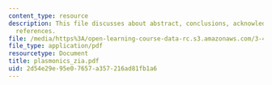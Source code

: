 ```yaml
---
content_type: resource
description: This file discusses about abstract, conclusions, acknowledgements and
  references.
file: /media/https%3A/open-learning-course-data-rc.s3.amazonaws.com/3-46-photonic-materials-and-devices-spring-2006/2d54e29e95e07657a357216ad81fb1a6_plasmonics_zia.pdf
file_type: application/pdf
resourcetype: Document
title: plasmonics_zia.pdf
uid: 2d54e29e-95e0-7657-a357-216ad81fb1a6
---
```

